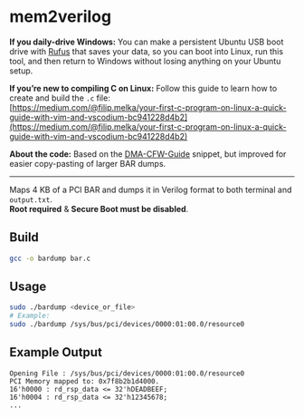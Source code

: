 # mem2verilog

**If you daily-drive Windows:** You can make a persistent Ubuntu USB boot drive with [Rufus](https://rufus.ie/) that saves your data, so you can boot into Linux, run this tool, and then return to Windows without losing anything on your Ubuntu setup.

**If you’re new to compiling C on Linux:** Follow this guide to learn how to create and build the `.c` file:  
[https://medium.com/@filip.melka/your-first-c-program-on-linux-a-quick-guide-with-vim-and-vscodium-bc941228d4b2](https://medium.com/@filip.melka/your-first-c-program-on-linux-a-quick-guide-with-vim-and-vscodium-bc941228d4b2)

**About the code:** Based on the [DMA-CFW-Guide](https://github.com/Silverr12/DMA-CFW-Guide?tab=readme-ov-file#6-tlp-emulation) snippet, but improved for easier copy-pasting of larger BAR dumps.

----------

Maps 4 KB of a PCI BAR and dumps it in Verilog format to both terminal and `output.txt`.  
**Root required** & **Secure Boot must be disabled**.

## Build

```bash
gcc -o bardump bar.c
```

## Usage

```bash
sudo ./bardump <device_or_file>
# Example:
sudo ./bardump /sys/bus/pci/devices/0000:01:00.0/resource0
```

## Example Output

```
Opening File : /sys/bus/pci/devices/0000:01:00.0/resource0
PCI Memory mapped to: 0x7f8b2b1d4000.
16'h0000 : rd_rsp_data <= 32'hDEADBEEF;
16'h0004 : rd_rsp_data <= 32'h12345678;
...
```
